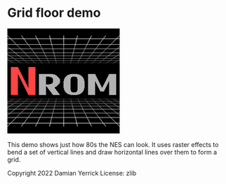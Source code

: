 Grid floor demo
===============

![A grid on the floor and ceiling, with "NROM" in the middle](docs/nromlogo.png)

This demo shows just how 80s the NES can look.  It uses raster
effects to bend a set of vertical lines and draw horizontal lines
over them to form a grid.

Copyright 2022 Damian Yerrick
License: zlib